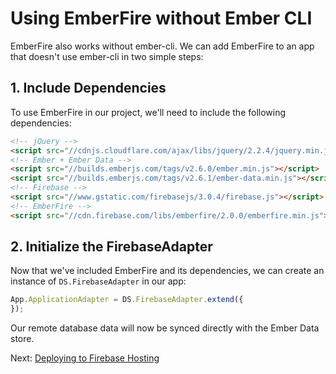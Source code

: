 # Using EmberFire without Ember CLI

EmberFire also works without ember-cli. We can add EmberFire to an app that doesn't use ember-cli in two simple steps:

## 1. Include Dependencies

To use EmberFire in our project, we'll need to include the following dependencies:

```html
<!-- jQuery -->
<script src="//cdnjs.cloudflare.com/ajax/libs/jquery/2.2.4/jquery.min.js"></script>
<!-- Ember + Ember Data -->
<script src="//builds.emberjs.com/tags/v2.6.0/ember.min.js"></script>
<script src="//builds.emberjs.com/tags/v2.6.1/ember-data.min.js"></script>
<!-- Firebase -->
<script src="//www.gstatic.com/firebasejs/3.0.4/firebase.js"></script>
<!-- EmberFire -->
<script src="//cdn.firebase.com/libs/emberfire/2.0.0/emberfire.min.js"></script>
```

## 2. Initialize the FirebaseAdapter

Now that we've included EmberFire and its dependencies, we can create an instance of `DS.FirebaseAdapter` in our app:

```js
App.ApplicationAdapter = DS.FirebaseAdapter.extend({
});
```

Our remote database data will now be synced directly with the Ember Data store.


Next: [Deploying to Firebase Hosting](deploying-to-firebase-hosting.md)
